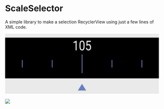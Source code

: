 # ScaleSelector

A simple library to make a selection RecyclerView using just a few lines of XML code.


![Screenshot](ScreenShot.jpeg)

![](https://media.tenor.com/images/7f84982680a2b1b612ae477f48f8850b/tenor.gif)

